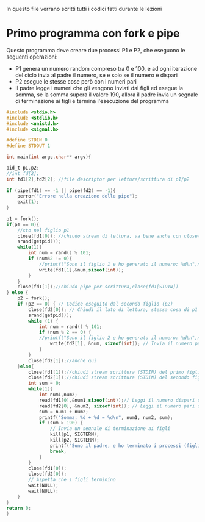 In questo file verrano scritti tutti i codici fatti durante le lezioni

# Primo programma con fork e pipe

Questo programma deve creare due processi P1 e P2, che eseguono le seguenti operazioni:

- P1 genera un numero random compreso tra 0 e 100, e ad ogni iterazione del ciclo invia al padre il numero, se e solo se il numero è dispari
- P2 esegue le stesse cose però con i numeri pari
- Il padre legge i numeri che gli vengono inviati dai figli ed esegue la somma, se la somma supera il valore 190, allora il padre invia un segnale di terminazione ai figli e termina l'esecuzione del programma


```c
#include <stdio.h>
#include <stdlib.h>
#include <unistd.h>
#include <signal.h>

#define STDIN 0
#define STDOUT 1

int main(int argc,char** argv){

pid_t p1,p2;
//int fd[2];
int fd1[2],fd2[2]; //file descriptor per letture/scrittura di p1/p2
  
if (pipe(fd1) == -1 || pipe(fd2) == -1){
	perror("Errore nella creazione delle pipe");
	exit(1);
}
  
p1 = fork();
if(p1 == 0){
	//sto nel figlio p1
	close(fd1[0]); //chiudo stream di lettura, va bene anche con close(fd1[STDOUT])
	srand(getpid());
	while(1){
		int num = rand() % 101;
		if (num%2 != 0){
			//printf("Sono il figlio 1 e ho generato il numero: %d\n",num);
			write(fd1[1],&num,sizeof(int));
		}
	}
	close(fd1[1]);//chiudo pipe per scrittura,close(fd1[STDIN])
} else {
	p2 = fork();
	if (p2 == 0) { // Codice eseguito dal secondo figlio (p2)
		close(fd2[0]); // Chiudi il lato di lettura, stessa cosa di p1
		srand(getpid());
		while (1) {
			int num = rand() % 101;
			if (num % 2 == 0) {
			//printf("Sono il figlio 2 e ho generato il numero: %d\n",num);
				write(fd2[1], &num, sizeof(int)); // Invia il numero pari al padre
			}
		}
		close(fd2[1]);//anche qui
	}else{
		close(fd1[1]);//chiudi stream scrittura (STDIN) del primo figlio
		close(fd2[1]);//chiudi stream scrittura (STDIN) del secondo figlio
		int sum = 0;
		while(1){
			int num1,num2;
			read(fd1[0],&num1,sizeof(int));// Leggi il numero dispari dal primo figlio
			read(fd2[0], &num2, sizeof(int)); // Leggi il numero pari dal secondo figlio
			sum = num1 + num2;
			printf("Somma: %d + %d = %d\n", num1, num2, sum);
			if (sum > 190) {
				// Invia un segnale di terminazione ai figli
				kill(p1, SIGTERM);
				kill(p2, SIGTERM);
				printf("Sono il padre, e ho terminato i processi (figli) con PID : %d (p1),%d (p2)\n",p1,p2 );
				break;
			}
		}
		close(fd1[0]);
		close(fd2[0]);
		// Aspetta che i figli terminino
		wait(NULL);
		wait(NULL);
	}
}
return 0;
}
```

